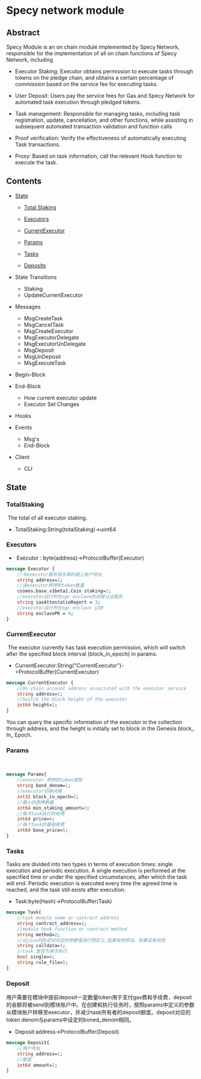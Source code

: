 # Specy network module

## Abstract

Specy Module is an on chain module implemented by Specy Network, responsible for the implementation of all on chain functions of Specy Network, including

- Executor Staking: Executor obtains permission to execute tasks through tokens on the pledge chain, and obtains a certain percentage of commission based on the service fee for executing tasks. 

- User Deposit: Users pay the service fees for Gas and Specy Network for automated task execution through pledged tokens. 

- Task management: Responsible for managing tasks, including task registration, update, cancellation, and other functions, while assisting in subsequent automated transaction validation and function calls

- Proof verification: Verify the effectiveness of automatically executing Task transactions. 

- Proxy: Based on task information, call the relevant Hook function to execute the task.



## Contents

- [State](##State)

  - [Total Staking](###TotalStaking)

  - [Executors](###Executors)

  - [CurrentExecutor](###CurrentExecutor)

  - [Params](###Params)

  - [Tasks](###Tasks)

  - [Deposits](###Deposit)

    

- State Transitions

  - Staking
  - UpdateCurrentExecutor

- Messages

  - MsgCreateTask
  - MsgCancelTask
  - MsgCreateExecutor
  - MsgExecutorDelegate
  - MsgExecutorUnDelegate
  - MsgDeposit
  - MsgUnDeposit
  - MsgExecuteTask

- Begin-Block

- End-Block

  - How current executor update
  - Executor Set Changes

- Hooks

- Events

  - Msg's
  - End-Block

- Client

  - CLI



## State

### TotalStaking

​	The total of all executor staking.

- TotalStaking:String(totalStaking)->uint64



### Executors

- ​	Executor : byte(address)->ProtocolBuffer(Executor)

```protobuf
message Executor {
	//与executor服务相关联的链上账户地址
	string address=1; 
	//该executor质押的token数量
	cosmos.base.v1beta1.Coin staking=2;
	//executor运行所在sgx enclave的远程认证报告
    string iasAttestatioReport = 3; 
    //executor运行所在sgx enclave 公钥
    string enclavePK = 4; 
}
```



### CurrentExecutor

​	The executor currently has task execution permission, which will switch after the specified block interval (block_in_epoch) in params.



- CurrentExecutor:String("CurrentExecutor")->ProtocolBuffer(CurrentExecutor)

```protobuf
message CurrentExecutor {
	//On chain account address associated with the executor service
	string address=1; 
	//Switch the block height of the executor
	int64 height=2;
}
```

You can query the specific information of the executor in the collection through address, and the height is initially set to block in the Genesis block_ In_ Epoch.



### Params

​	

```protobuf
message Params{
	//executor 质押的token类型
	string bond_denom=1;
	//executor切换间隔
	int32 block_in_epoch=2;
	//最小的质押数量
	int64 min_staking_amount=3;
	//每次task执行的收费
	int64 price=4;
	//每个task的基础收费
	int64 base_price=5;
}
```



### Tasks

Tasks are divided into two types in terms of execution times: single execution and periodic execution. A single execution is performed at the specified time or under the specified circumstances, after which the task will end. Periodic execution is executed every time the agreed time is reached, and the task still exists after execution.

- Task:byte(Hash)->ProtocolBuffer(Task)

```protobuf
message Task{
	//task module name or contract address
	string contract_address=1;
	//module hook function or contract method
	string method=2;
	//以json的形式对对应的参数值进行预定义,如果有则预设，如果没有则空
	string calldata=3;
	//task 是否为单次执行
	bool single=4;
	string rule_file=5;
}
```



### Deposit

用户需要在模块中提前deposit一定数量token用于支付gas费和手续费，deposit的金额将被send到模块账户中。在创建和执行任务时，按照params中定义的参数从模块账户转移至executor，并减少task所有者的deposit额度。deposit对应的token denom与params中设定的boned_denom相同。

- Deposit:address->ProtocolBuffer(Deposit)

```protobuf
message Deposit{
	//用户地址
	string address=1;
	//额度
	int64 amount=2;
}
```

